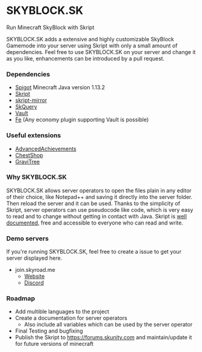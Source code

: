 # SKYBLOCK.SK
Run Minecraft SkyBlock with Skript

SKYBLOCK.SK adds a extensive and highly customizable SkyBlock Gamemode into your server using Skript with only a small amount of dependencies. Feel free to use SKYBLOCK.SK on your server and change it as you like, enhancements can be introduced by a pull request.
	

### Dependencies
- [Spigot](https://hub.spigotmc.org/stash/projects/SPIGOT) Minecraft Java version 1.13.2
- [Skript](https://github.com/SkriptLang/Skript)
- [skript-mirror](https://github.com/btk5h/skript-mirror)
- [SkQuery](https://www.spigotmc.org/resources/unofficial-skquery-fork-1-6-1-12.36631/)
- [Vault](https://www.spigotmc.org/resources/vault.34315)
- [Fe](https://www.spigotmc.org/resources/fe.723/) (Any economy plugin supporting Vault is possible)

### Useful extensions 
- [AdvancedAchievements](https://github.com/PyvesB/AdvancedAchievements)
- [ChestShop](https://github.com/ChestShop-authors/ChestShop-3)
- [GraviTree](https://github.com/ShaneBeee/GraviTree/releases)

### Why SKYBLOCK.SK
SKYBLOCK.SK allows server operators to open the files plain in any editor of their choice, like Notepad++ and saving it directly into the server folder. Then reload the server and it can be used.
Thanks to the simplicity of Skript, server operators can use pseudocode like code, which is very easy to read and to change without getting in contact with Java. Skript is [well documented](http://skriptlang.github.io/Skript/), free and accessible to everyone who can read and write.

### Demo servers
If you're running SKYBLOCK.SK, feel free to create a issue to get your server displayed here.
- join.skyroad.me
  - [Website](https://skyroad.me)
  - [Discord](https://discord.gg/FRuK5BC)

### Roadmap
- Add multible languages to the project
- Create a documentation for server operators
  - Also include all variables which can be used by the server operator
- Final Testing and bugfixing
- Publish the Skript to https://forums.skunity.com and maintain/update it for future versions of minecraft
